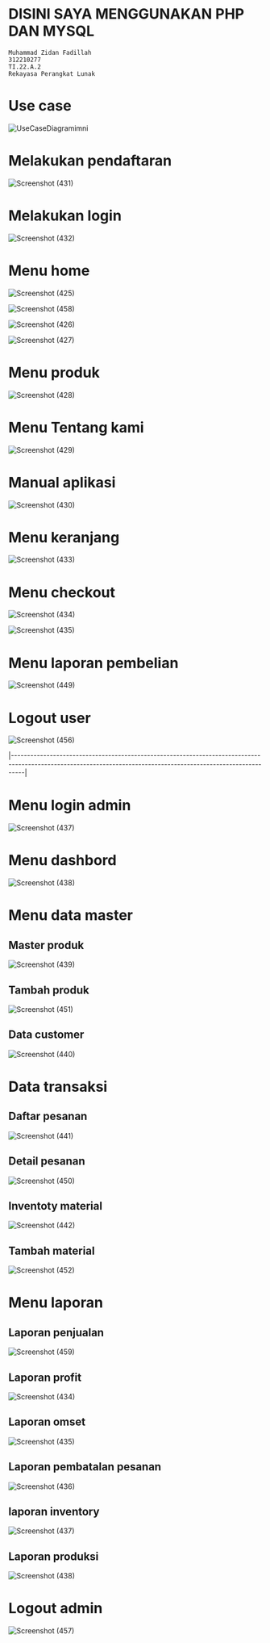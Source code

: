 # DISINI SAYA MENGGUNAKAN PHP DAN MYSQL

```
Muhammad Zidan Fadillah
312210277
TI.22.A.2
Rekayasa Perangkat Lunak

```



# Use case 

![UseCaseDiagramimni](https://github.com/muhammadzidanfadilah/Project-rpl-Penjualan-Kue/assets/115553474/389c7244-ccfb-42d1-ba96-ae3cc04e6aa6)


# Melakukan pendaftaran
![Screenshot (431)](https://github.com/muhammadzidanfadilah/Project-rpl-Penjualan-Kue/assets/115553474/43c7a4be-3715-491a-9f27-31a7f3ac4690)




# Melakukan login
![Screenshot (432)](https://github.com/muhammadzidanfadilah/Project-rpl-Penjualan-Kue/assets/115553474/2905f2e1-10fb-424f-9d52-5b750ce3760f)




# Menu home
![Screenshot (425)](https://github.com/muhammadzidanfadilah/Project-rpl-Penjualan-Kue/assets/115553474/5d40959e-9fc2-4ef5-8a26-a87021aee8d3)

![Screenshot (458)](https://github.com/muhammadzidanfadilah/Project-rpl-Penjualan-Kue/assets/115553474/111c3cce-5dd3-43ee-b1d3-fbb91e0a847e)


![Screenshot (426)](https://github.com/muhammadzidanfadilah/Project-rpl-Penjualan-Kue/assets/115553474/9bb824a4-4464-46d4-9742-1719a3ff3de4)

![Screenshot (427)](https://github.com/muhammadzidanfadilah/Project-rpl-Penjualan-Kue/assets/115553474/0622c31f-919d-4caa-9127-99e877e9abd6)




# Menu produk
![Screenshot (428)](https://github.com/muhammadzidanfadilah/Project-rpl-Penjualan-Kue/assets/115553474/562dc53f-5d75-4a9d-b484-1a865db9eaf1)

# Menu Tentang kami
![Screenshot (429)](https://github.com/muhammadzidanfadilah/Project-rpl-Penjualan-Kue/assets/115553474/1d496b49-881f-4c06-9166-793cfc78e649)



# Manual aplikasi
![Screenshot (430)](https://github.com/muhammadzidanfadilah/Project-rpl-Penjualan-Kue/assets/115553474/5cf7e3e1-f6f1-43f6-98c1-ac7b9496cf0c)

# Menu keranjang
![Screenshot (433)](https://github.com/muhammadzidanfadilah/Project-rpl-Penjualan-Kue/assets/115553474/a0c5f744-2fa2-4b07-a567-0eb7594177c7)


# Menu checkout
![Screenshot (434)](https://github.com/muhammadzidanfadilah/Project-rpl-Penjualan-Kue/assets/115553474/d391730a-2928-4c8b-b1f6-7e1ebc1fa673)

![Screenshot (435)](https://github.com/muhammadzidanfadilah/Project-rpl-Penjualan-Kue/assets/115553474/97c12f53-6106-4784-a89c-7c86aa612db9)



# Menu laporan pembelian
![Screenshot (449)](https://github.com/muhammadzidanfadilah/Project-rpl-Penjualan-Kue/assets/115553474/300cca13-dc4d-40b5-b041-7b6575840c8b)

# Logout user
![Screenshot (456)](https://github.com/muhammadzidanfadilah/Project-rpl-Penjualan-Kue/assets/115553474/4ae90e1b-2b38-46d4-b4ee-a7a7137b3d77)



|----------------------------------------------------------------------------------------------------------------------------------------------------------------|

# Menu login admin
![Screenshot (437)](https://github.com/muhammadzidanfadilah/Project-rpl-Penjualan-Kue/assets/115553474/443320e1-9edb-4fac-b4a9-2562504ba823)

# Menu dashbord
![Screenshot (438)](https://github.com/muhammadzidanfadilah/Project-rpl-Penjualan-Kue/assets/115553474/3b7f10e1-70f9-4642-b5b2-9de0ef001e73)

# Menu data master 

## Master produk
![Screenshot (439)](https://github.com/muhammadzidanfadilah/Project-rpl-Penjualan-Kue/assets/115553474/4370b41d-9ec1-45eb-991f-6e9a1f847296)


## Tambah produk
![Screenshot (451)](https://github.com/muhammadzidanfadilah/Project-rpl-Penjualan-Kue/assets/115553474/289fd5f1-d892-4151-9ac8-9b69060ce52e)



## Data customer
![Screenshot (440)](https://github.com/muhammadzidanfadilah/Project-rpl-Penjualan-Kue/assets/115553474/825b0da5-7b1a-4209-a5dd-aca7420a8d55)

# Data transaksi

## Daftar pesanan
![Screenshot (441)](https://github.com/muhammadzidanfadilah/Project-rpl-Penjualan-Kue/assets/115553474/0ff99339-a998-4413-b9c2-54cafe4b704b)


## Detail pesanan
![Screenshot (450)](https://github.com/muhammadzidanfadilah/Project-rpl-Penjualan-Kue/assets/115553474/4570c8f2-3c22-478f-a768-86d689e6903d)


## Inventoty material
![Screenshot (442)](https://github.com/muhammadzidanfadilah/Project-rpl-Penjualan-Kue/assets/115553474/839055af-4e71-4dae-9fe4-541b7f8a40d3)


## Tambah material
![Screenshot (452)](https://github.com/muhammadzidanfadilah/Project-rpl-Penjualan-Kue/assets/115553474/932acdd4-e129-4f81-b487-8416c333c67f)

# Menu laporan

## Laporan penjualan
![Screenshot (459)](https://github.com/muhammadzidanfadilah/Project-rpl-Penjualan-Kue/assets/115553474/b8803741-fc67-4dde-9821-020b2ef7ece7)



## Laporan profit
![Screenshot (434)](https://github.com/muhammadzidanfadilah/Project-rpl-Penjualan-Kue/assets/115553474/052e7579-e8d9-4796-83aa-9c179358836e)


## Laporan omset
![Screenshot (435)](https://github.com/muhammadzidanfadilah/Project-rpl-Penjualan-Kue/assets/115553474/b14714f8-e7a9-4526-985d-1425050f04d6)


## Laporan pembatalan pesanan
![Screenshot (436)](https://github.com/muhammadzidanfadilah/Project-rpl-Penjualan-Kue/assets/115553474/6ad41d07-0e91-4d51-b0ea-1ea7b129bdd5)


## laporan inventory
![Screenshot (437)](https://github.com/muhammadzidanfadilah/Project-rpl-Penjualan-Kue/assets/115553474/1ce6ce7e-c4c3-4590-828c-b98db3f7bcf2)

## Laporan produksi
![Screenshot (438)](https://github.com/muhammadzidanfadilah/Project-rpl-Penjualan-Kue/assets/115553474/957b83fd-dfb7-49fe-9fb1-c8f289e79892)



# Logout admin
![Screenshot (457)](https://github.com/muhammadzidanfadilah/Project-rpl-Penjualan-Kue/assets/115553474/0053d3ae-8c0b-48c8-ab52-e1763715f4d0)





